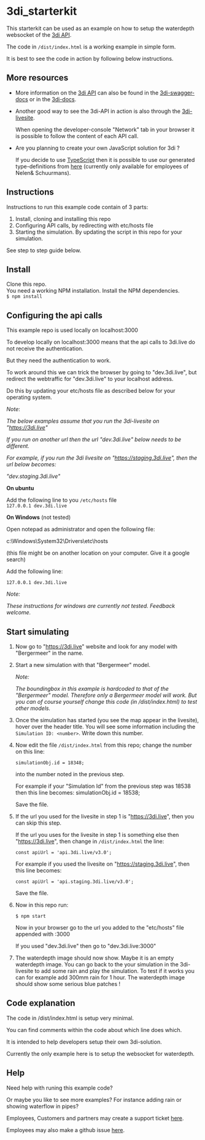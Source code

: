 # 3di_starterkit
This starterkit can be used as an example on how to setup the waterdepth websocket of the [3di API](https://api.3di.live/v3.0/).  

The code in `/dist/index.html` is a working example in simple form.  

It is best to see the code in action by following below instructions.

## More resources

- More information on the [3di API](https://api.3di.live/v3.0/)  can also be found in the [3di-swagger-docs](https://api.3di.live/v3.0/swagger) or in the [3di-docs](https://docs.3di.live/).  

- Another good way to see the 3di-API in action is also through the [3di-livesite](https://3di.live/).  

  When opening the developer-console "Network" tab in your browser it is possible to follow the content of each API call.  

- Are you planning to create your own JavaScript solution for 3di ?  

  If you decide to use [TypeScript](https://www.typescriptlang.org/) then it is possible to use our generated type-definitions from [here](https://github.com/nens/threedi-api-openapi-client) (currently only available for employees of Nelen& Schuurmans).  



## Instructions   

Instructions to run this example code contain of 3 parts:

1. Install, cloning and installing this repo
2. Configuring API calls, by redirecting with etc/hosts file
3. Starting the simulation. By updating the script in this repo for your simulation. 

See step to step guide below.  


## Install

Clone this repo.  
You need a working NPM installation.
Install the NPM dependencies.    
`$ npm install`  

## Configuring the api calls

This example repo is used locally on localhost:3000  

To develop locally on localhost:3000 means that the api calls to 3di.live do not receive the authentication.  

But they need the authentication to work.  

To work around this we can trick the browser by going to "dev.3di.live", but redirect the webtraffic for "dev.3di.live" to your localhost address.

Do this by updating your etc/hosts file as described below for your operating system.   

  

*Note*:  

*The below examples assume that you run the 3di-livesite on "https://3di.live"*

*If you run on another url then the url "dev.3di.live" below needs to be different.*

*For example, if you run the 3di livesite on "https://staging.3di.live", then the url below becomes:*  

*"dev.staging.3di.live"*   





**On ubuntu**  

Add the following line to you `/etc/hosts` file  
`127.0.0.1 dev.3di.live`  



**On Windows** (not tested)

Open notepad as administrator and open the following file:  

c:\Windows\System32\Drivers\etc\hosts  

(this file might be on another location on your computer. Give it a google search)

Add the following line:  

`127.0.0.1 dev.3di.live`  



*Note:*

*These instructions for windows are currently not tested.  Feedback welcome.*  





## Start simulating

1. Now go to "https://3di.live" website and look for any model with "Bergermeer" in the name.  

2. Start a new simulation with that "Bergermeer" model.  

   *Note:*

   *The boundingbox in this example is hardcoded to that of the "Bergermeer" model. Therefore only a Bergermeer model will work.  But you can of course yourself change this code (in /dist/index.html) to test other models.*  

3. Once the simulation has started (you see the map appear in the livesite), hover over the header title. You will see some information including the `Simulation ID: <number>`. Write down this number.  

4. Now edit the file `/dist/index.html` from this repo; change the number on this line:

   `simulationObj.id = 18348;`   

    into the number noted in the previous step.    

   For example if your "Simulation Id" from the previous step was 18538 then this line becomes:  simulationObj.id = 18538;  

   Save the file.  

5. If the url you used for the livesite in step 1 is "https://3di.live", then you can skip this step.  

   If the url you uses for the livesite in step 1 is something else then "https://3di.live", then change in `/dist/index.html` the line:

   `const apiUrl = 'api.3di.live/v3.0';`

   For example if you used the livesite on "https://staging.3di.live", then this line becomes:  

   `const apiUrl = 'api.staging.3di.live/v3.0';`

   Save the file.  

6. Now in this repo run:  

   `$ npm start`  

   Now in your browser go to the url you added to the "etc/hosts" file appended with :3000  

   If you used "dev.3di.live" then go to "dev.3di.live:3000"  

7. The waterdepth image should now show.  Maybe it is an empty waterdepth image.  You can go back to the your simulation in the 3di-livesite to add some rain and play the simulation.  To test if it works you can for example add 300mm rain for 1 hour.  The waterdepth image should show some serious blue patches !



## Code explanation

The code in /dist/index.html is setup very minimal.  

You can find comments within the code about which line does which.    

It is intended to help developers setup their own 3di-solution.  

Currently the only example here is to setup the websocket for waterdepth.  



## Help

Need help with runing this example code?  

Or maybe you like to see more examples? For instance adding rain or showing waterflow in pipes?  

Employees, Customers and partners may create a support ticket [here](https://nelen-schuurmans.topdesk.net/).

Employees may also make a github issue [here](https://github.com/nens/3di_starterkit/issues).